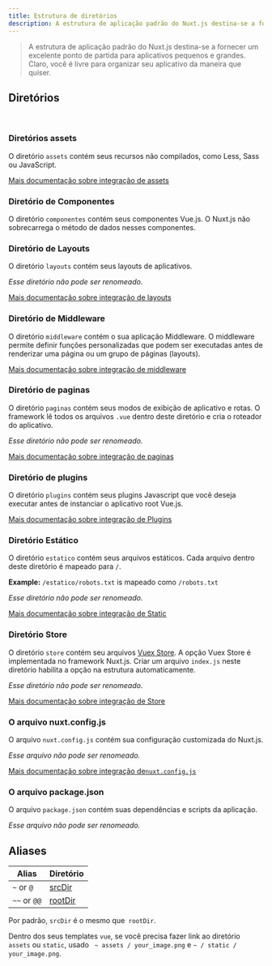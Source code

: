```yaml
---
title: Estrutura de diretórios
description: A estrutura de aplicação padrão do Nuxt.js destina-se a fornecer um ótimo ponto de partida para aplicativos grandes e pequenos.
---
```


> A estrutura de aplicação padrão do Nuxt.js destina-se a fornecer um excelente ponto de partida para aplicativos pequenos e grandes. Claro, você é livre para organizar seu aplicativo da maneira que quiser.


## Diretórios

<br />

### Diretórios assets
O diretório `assets` contém seus recursos não compilados, como Less, Sass ou JavaScript.

[Mais documentação sobre integração de assets](/guide/assets)

### Diretório de Componentes
O diretório `componentes` contém seus componentes Vue.js. O Nuxt.js não sobrecarrega o método de dados nesses componentes.

### Diretório de Layouts
O diretório `layouts` contém seus layouts de aplicativos.

_Esse diretório não pode ser renomeado._

[Mais documentação sobre integração de layouts](/guide/views#layouts)


### Diretório de Middleware
O diretório `middleware` contém o sua aplicação Middleware. O middleware permite definir funções personalizadas que podem ser executadas antes de renderizar uma página ou um grupo de páginas (layouts).

[Mais documentação sobre integração de middleware](/guide/routing#middleware)

### Diretório de paginas

O diretório `paginas` contém seus modos de exibição de aplicativo e rotas. O framework lê todos os arquivos `.vue` dentro deste diretório e cria o roteador do aplicativo.

_Esse diretório não pode ser renomeado._

[Mais documentação sobre integração de paginas](/guide/views)

### Diretório de plugins

O diretório `plugins` contém seus plugins Javascript que você deseja executar antes de instanciar o aplicativo root Vue.js.

[Mais documentação sobre integração de Plugins ](/guide/plugins)


### Diretório Estático

O diretório `estatico` contém seus arquivos estáticos. Cada arquivo dentro deste diretório é mapeado para `/`.

**Example:** `/estatico/robots.txt` is mapeado como `/robots.txt`

_Esse diretório não pode ser renomeado._

[Mais documentação sobre integração de Static](/guide/assets#static)

### Diretório Store

O diretório `store` contém seu arquivos [Vuex Store](http://vuex.vuejs.org/en/). A opção Vuex Store é implementada no framework Nuxt.js. Criar um arquivo `index.js` neste diretório habilita a opção na estrutura automaticamente.

_Esse diretório não pode ser renomeado._

[Mais documentação sobre integração de Store](/guide/vuex-store)

### O arquivo nuxt.config.js

O arquivo `nuxt.config.js` contém sua configuração customizada do Nuxt.js.

_Esse arquivo não pode ser renomeado._

[Mais documentação sobre integração de`nuxt.config.js`](/guide/configuration)

### O arquivo package.json 

O arquivo `package.json` contém suas dependências e scripts da aplicação.

_Esse arquivo não pode ser renomeado._

## Aliases

| Alias | Diretório |
|-----|------|
| `~` or `@` | [srcDir](/api/configuration-srcdir) |
| `~~` or `@@` | [rootDir](/api/configuration-rootdir) |

Por padrão, `srcDir` é o mesmo que` rootDir`.

<div class="Alert Alert--nuxt-green">

Dentro dos seus templates `vue`, se você precisa fazer link ao diretório` assets` ou `static`, usado ` ~ assets / your_image.png` e `~ / static / your_image.png`.

</div>
